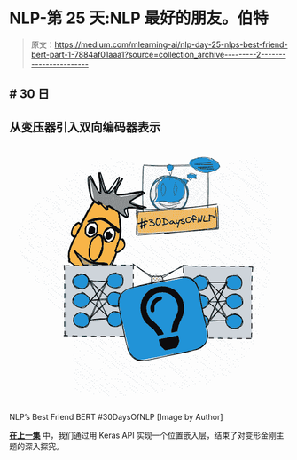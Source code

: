 # NLP-第 25 天:NLP 最好的朋友。伯特

> 原文：<https://medium.com/mlearning-ai/nlp-day-25-nlps-best-friend-bert-part-1-7884af01aaa1?source=collection_archive---------2----------------------->

## # 30 日

## 从变压器引入双向编码器表示

![](img/91b33cebd5a798bc75ad69da99871197.png)

NLP’s Best Friend BERT #30DaysOfNLP [Image by Author]

[**在上一集**](/mlearning-ai/nlp-day-24-know-your-place-positional-encoding-in-transformers-part-2-c60671711080) 中，我们通过用 Keras API 实现一个位置嵌入层，结束了对变形金刚主题的深入探究。